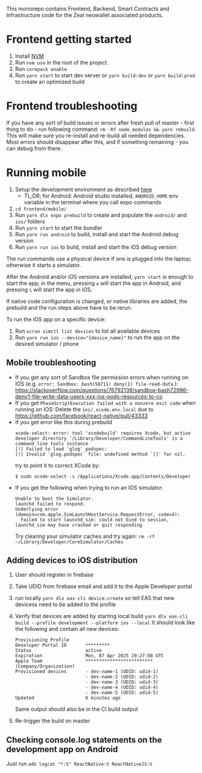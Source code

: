 This monorepo contains Frontend, Backend, Smart Contracts and Infrastructure code for the Zeal neowallet associated products.

# Frontend getting started

1. Install [NVM](https://github.com/nvm-sh/nvm#installing-and-updating)
2. Run `nvm use` in the root of the project.
3. Run `corepack enable`
4. Run `yarn start` to start dev server or `yarn build:dev` or `yarn build:prod` to create an optimized build

# Frontend troubleshooting

If you have any sort of build issues or errors after fresh pull of master - first thing to do - run following command:
`rm -Rf node_modules && yarn rebuild`. This will make sure you re-install and re-build all needed dependencies. Most errors should disappear after this, and if something remaining - you can debug from there.

# Running mobile

1. Setup the development environment as described [here](https://reactnative.dev/docs/environment-setup)
    - TL;DR; for Android: Android studio installed, `ANDROID_HOME` env variable in the terminal where you call expo commands
2. `cd frontend/mobile/`
3. Run `yarn dlx expo prebuild` to create and populate the `android/` and `ios/` folders
4. Run `yarn start` to start the bundler
5. Run `yarn run android` to build, install and start the Android debug version
6. Run `yarn run ios` to build, install and start the iOS debug version

The run commands use a physical device if one is plugged into the laptop; otherwise it starts a simulator.

After the Android and/or iOS versions are installed, `yarn start` is enough to start the app; in the menu, pressing `a` will start the app in Android, and pressing `i` will start the app in iOS.

If native code configuration is changed, or native libraries are added, the prebuild and the run steps above have to be rerun.

To run the IOS app on a specific device:

1. Run `xcrun simctl list devices` to list all available devices
2. Run `yarn run ios --device="{device_name}"` to run the app on the desired simulator / phone

## Mobile troubleshooting

-   If you get any sort of Sandbox file permission errors when running on IOS (e.g. `error: Sandbox: bash(58711) deny(1) file-read-data` ): https://stackoverflow.com/questions/76792138/sandbox-bash72986-deny1-file-write-data-users-xxx-ios-pods-resources-to-co
-   If you get `PhaseScriptExecution failed with a nonzero exit code` when running on IOS: Delete the `ios/.xcode.env.local` due to https://github.com/facebook/react-native/pull/43333
-   If you get error like this during prebuild
    ```
    xcode-select: error: tool 'xcodebuild' requires Xcode, but active developer directory '/Library/Developer/CommandLineTools' is a command line tools instance
    [!] Failed to load 'glog' podspec:
    [!] Invalid `glog.podspec` file: undefined method `[]' for nil.
    ```
    try to point it to correct XCode by:
    ```
    $ sudo xcode-select -s /Applications/Xcode.app/Contents/Developer
    ```
- If you get the following when trying to run an IOS simulator:
  ```
  Unable to boot the Simulator.
  launchd failed to respond.
  Underlying error (domain=com.apple.SimLaunchHostService.RequestError, code=4):
    Failed to start launchd_sim: could not bind to session, launchd_sim may have crashed or quit responding
  ```
  Try clearing your simulator caches and try again: `rm -rf ~/Library/Developer/CoreSimulator/Caches`

## Adding devices to iOS distribution

1. User should register in firebase
2. Take UDID from firebase email and add it to the Apple Developer portal
3. run locally `yarn dlx eas-cli device:create` so tell EAS that new devicess need to be added to the profile
4. Verify that devices are added by starting local build `yarn dlx eas-cli build --profile development --platform ios --local`
   It should look like the following and contain all new devices:

    ```
    Provisioning Profile
    Developer Portal ID       *********
    Status                    active
    Expiration                Mon, 07 Apr 2025 19:27:08 UTC
    Apple Team                ************************* (Company/Organization)
    Provisioned devices       - dev-name-1 (UDID: udid-1)
                              - dev-name-2 (UDID: udid-2)
                              - dev-name-3 (UDID: udid-3)
                              - dev-name-4 (UDID: udid-4)
                              - dev-name-5 (UDID: udid-5)
    Updated                   6 minutes ago
    ```

    Same output should also be in the CI build output

5. Re-trigger the build on master

## Checking console.log statements on the development app on Android

Just run `adb logcat "*:S" ReactNative:V ReactNativeJS:V`
